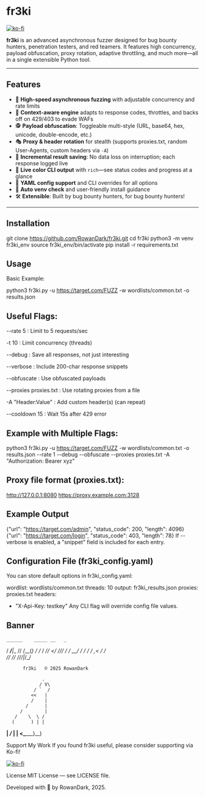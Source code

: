 # fr3ki

[![ko-fi](https://ko-fi.com/img/githubbutton_sm.svg)](https://ko-fi.com/T6T61FKEIB)

**fr3ki** is an advanced asynchronous fuzzer designed for bug bounty hunters, penetration testers, and red teamers. It features high concurrency, payload obfuscation, proxy rotation, adaptive throttling, and much more—all in a single extensible Python tool.

---

## Features

- 🚀 **High-speed asynchronous fuzzing** with adjustable concurrency and rate limits
- 🧠 **Context-aware engine** adapts to response codes, throttles, and backs off on 429/403 to evade WAFs
- 🕵️ **Payload obfuscation**: Toggleable multi-style (URL, base64, hex, unicode, double-encode, etc.)
- 🎭 **Proxy & header rotation** for stealth (supports proxies.txt, random User-Agents, custom headers via `-A`)
- 💾 **Incremental result saving**: No data loss on interruption; each response logged live
- 🎨 **Live color CLI output** with `rich`—see status codes and progress at a glance
- 📂 **YAML config support** and CLI overrides for all options
- 🐍 **Auto venv check** and user-friendly install guidance
- 🛠️ **Extensible**: Built by bug bounty hunters, for bug bounty hunters!

---

## Installation

git clone https://github.com/RowanDark/fr3ki.git
cd fr3ki
python3 -m venv fr3ki_env
source fr3ki_env/bin/activate
pip install -r requirements.txt

## Usage

Basic Example:

python3 fr3ki.py -u https://target.com/FUZZ -w wordlists/common.txt -o results.json

## Useful Flags:
--rate 5 : Limit to 5 requests/sec

-t 10 : Limit concurrency (threads)

--debug : Save all responses, not just interesting

--verbose : Include 200-char response snippets

--obfuscate : Use obfuscated payloads

--proxies proxies.txt : Use rotating proxies from a file

-A "Header:Value" : Add custom header(s) (can repeat)

--cooldown 15 : Wait 15s after 429 error

## Example with Multiple Flags:

python3 fr3ki.py -u https://target.com/FUZZ -w wordlists/common.txt -o results.json --rate 1 --debug --obfuscate --proxies proxies.txt -A "Authorization: Bearer xyz"

## Proxy file format (proxies.txt):

http://127.0.0.1:8080
https://proxy.example.com:3128

## Example Output

{"url": "https://target.com/admin", "status_code": 200, "length": 4096}
{"url": "https://target.com/login", "status_code": 403, "length": 78}
If --verbose is enabled, a "snippet" field is included for each entry.

## Configuration File (fr3ki_config.yaml)
You can store default options in fr3ki_config.yaml:

wordlist: wordlists/common.txt
threads: 10
output: fr3ki_results.json
proxies: proxies.txt
headers:
  - "X-Api-Key: testkey"
Any CLI flag will override config file values.

## Banner

    ______    _____ __   _ 
   / ____/___|__  // /__(_)
  / /_  / ___//_ </ //_/ / 
 / __/ / /  ___/ / ,< / /  
/_/   /_/  /____/_/|_/_/   

          fr3ki   © 2025 RowanDark

                 .
                / V\
              / `  /
             <<   |
             /    |
           /      |
         /        |
       /    \  \ /
      (      ) | |
  ____|   _/_  | |
<______\______)\__)

Support My Work
If you found fr3ki useful, please consider supporting via Ko-fi!

[![ko-fi](https://ko-fi.com/img/githubbutton_sm.svg)](https://ko-fi.com/T6T61FKEIB)

License
MIT License — see LICENSE file.

Developed with 🐺 by RowanDark, 2025.
